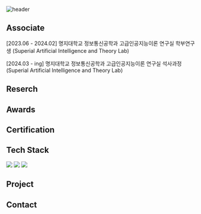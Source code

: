 ![header](https://capsule-render.vercel.app/api?type=rect&color=gradient&height=150&section=header&text=Yeeun's%20Github)

## Associate
[2023.06 - 2024.02] 명지대학교 정보통신공학과 고급인공지능이론 연구실 학부연구생 (Superial Artificial Intelligence and Theory Lab)

[2024.03 - ing] 명지대학교 정보통신공학과 고급인공지능이론 연구실 석사과정 (Superial Artificial Intelligence and Theory Lab)

## Reserch

## Awards

## Certification

## Tech Stack
<img src="https://img.shields.io/badge/Python-3776AB?style=flat-square&logo=Python&logoColor=white"/>

<img src="https://img.shields.io/badge/PyTorch-EE4C2C?style=flat-square&logo=PyTorch&logoColor=white"/>

<img src="https://img.shields.io/badge/Jupyter-F37626?style=flat-square&logo=Jupyter&logoColor=white"/>

## Project

## Contact



<!--
**yeeunma/yeeunma** is a ✨ _special_ ✨ repository because its `README.md` (this file) appears on your GitHub profile.

Here are some ideas to get you started:

- 🔭 I’m currently working on ...
- 🌱 I’m currently learning ...
- 👯 I’m looking to collaborate on ...
- 🤔 I’m looking for help with ...
- 💬 Ask me about ...
- 📫 How to reach me: ...
- 😄 Pronouns: ...
- ⚡ Fun fact: ...
-->
